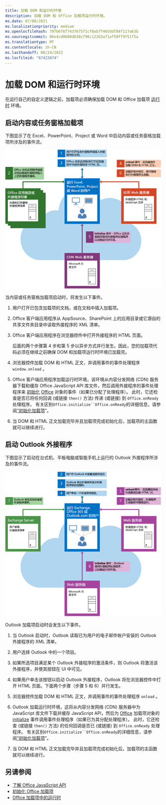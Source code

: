 ```yaml
---
title: 加载 DOM 和运行时环境
description: 加载 DOM 和 Office 加载项运行时环境。
ms.date: 07/08/2021
ms.localizationpriority: medium
ms.openlocfilehash: 707b6f6f743767571cf0ab7f465ddf84f117a63b
ms.sourcegitcommit: 0be4cd0680d638cf96c12263a71af59ff9f51f5a
ms.translationtype: MT
ms.contentlocale: zh-CN
ms.lasthandoff: 08/24/2022
ms.locfileid: "67423074"
---
```

# <a name="load-the-dom-and-runtime-environment"></a>加载 DOM 和运行时环境

在运行自己的自定义逻辑之前，加载项必须确保加载 DOM 和 Office 加载项 [运行时](../testing/runtimes.md) 环境。

## <a name="startup-of-a-content-or-task-pane-add-in"></a>启动内容或任务窗格加载项

下图显示了在 Excel、PowerPoint、Project 或 Word 中启动内容或任务窗格加载项所涉及的事件流。

![启动内容或任务窗格加载项时的事件流。](../images/office15-app-sdk-loading-dom-agave-runtime.png)

当内容或任务窗格加载项启动时，将发生以下事件。

1. 用户打开已包含加载项的文档，或在文档中插入加载项。

2. Office 客户端应用程序从 AppSource、SharePoint 上的应用目录或它源自的共享文件夹目录中读取外接程序的 XML 清单。

3. Office 客户端应用程序在浏览器控件中打开外接程序的 HTML 页面。

    后面的两个步骤第 4 步和第 5 步以异步方式并行发生。因此，您的加载项代码必须在继续之前确保 DOM 和加载项运行时环境已加载完。

4. 浏览器控件加载 DOM 和 HTML 正文，并调用事件的事件处理程序 `window.onload` 。

5. Office 客户端应用程序加载运行时环境，该环境从内容分发网络 (CDN) 服务器下载和缓存 Office JavaScript API 库文件，然后调用外接程序的事件处理程序来 [初始化](/javascript/api/office#Office_initialize_reason_) [Office](/javascript/api/office) 对象的事件（如果已分配了处理程序）。 此时，它还检查是否已将任何回调 (或链接 `then()` 方法) 传递 (或链接) 到 `Office.onReady` 处理程序。 有关区别`Office.initialize``Office.onReady`的详细信息，请参阅[“初始化加载项](initialize-add-in.md)”。

6. 当 DOM 和 HTML 正文加载完毕并且加载项完成初始化后，加载项的主函数就可以继续进行。

## <a name="startup-of-an-outlook-add-in"></a>启动 Outlook 外接程序

下图显示了启动在台式机、平板电脑或智能手机上运行的 Outlook 外接程序所涉及的事件流。

![启动 Outlook 加载项时的事件流。](../images/outlook15-loading-dom-agave-runtime.png)

Outlook 加载项启动时会发生以下事件。

1. 当 Outlook 启动时，Outlook 读取已为用户的电子邮件帐户安装的 Outlook 外接程序的 XML 清单。

2. 用户选择 Outlook 中的一个项目。

3. 如果所选项目满足某个 Outlook 外接程序的激活条件，则 Outlook 将激活该外接程序，并使其按钮在 UI 中可见。

4. 如果用户单击该按钮以启动 Outlook 外接程序，Outlook 将在浏览器控件中打开 HTML 页面。下面两个步骤（步骤 5 和 6）并行发生。

5. 浏览器控件加载 DOM 和 HTML 正文，并调用事件的事件处理程序 `onload` 。

6. Outlook 加载运行时环境，这将从内容分发网络 (CDN) 服务器中为 JavaScript 库文件下载并缓存 JavaScript API，然后为 [Office](/javascript/api/office) 加载项对象的 [initialize](/javascript/api/office#Office_initialize_reason_) 事件调用事件处理程序（如果已为其分配处理程序）。 此时，它还检查 (或链接 `then()` 方法) 的任何回调是否已 (或链接) 到 `Office.onReady` 处理程序。 有关区别`Office.initialize``Office.onReady`的详细信息，请参阅[“初始化加载项](initialize-add-in.md)”。

7. 当 DOM 和 HTML 正文加载完毕并且加载项完成初始化后，加载项的主函数就可以继续进行。

## <a name="see-also"></a>另请参阅

- [了解 Office JavaScript API](understanding-the-javascript-api-for-office.md)
- [初始化 Office 加载项](initialize-add-in.md)
- [Office 加载项中的运行时](../testing/runtimes.md)
